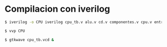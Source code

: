 ##
# Compilacion con iverilog

~~~.sh
$ iverilog -o CPU iverilog cpu_tb.v alu.v cd.v componentes.v cpu.v entradaSalida.v memoriaDatos.v memprog.v  pila.v timer.v  uc.v 
~~~
~~~.sh
$ vvp CPU 
~~~    
~~~.sh
$ gtkwave cpu_tb.vcd & 
~~~    
